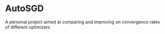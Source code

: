 # AutoSGD
A personal project aimed at comparing and improving on convergence rates of different optimizers
